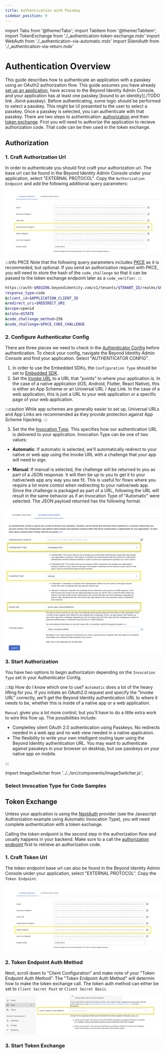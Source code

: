 ```yaml
---
title: Authentication with Passkey
sidebar_position: 9
---
```


import Tabs from '@theme/Tabs';
import TabItem from '@theme/TabItem';
import TokenExchange from './\_authentication-token-exchange.mdx'
import WebAuth from './\_authentication-via-automatic.mdx'
import SilentAuth from './\_authentication-via-return.mdx'

# Authentication Overview

This guide describes how to authenticate an application with a passkey using an OAuth2 authorization flow. This guide assumes you have already [set up an application](../using-bi-for-auth.md), have access to the Beyond Identity Admin Console, and your application has at least one passkey [bound to an identity](./TODO link ./bind-passkey). Before authenticating, some logic should be performed to select a passkey. This might be UI presented to the user to select a passkey. Once a passkey is selected, you can authenticate with that passkey. There are two steps to authentication: [authorization](authentication#authorization) and then [token exchange](authentication#token-exchange). First you will need to authorize the application to recieve authorization code. That code can be then used in the token exchange.

## Authorization

### 1. Craft Authorization Url

In order to authenticate you should first craft your authorization url. The base url can be found in the Beyond Identity Admin Console
under your application, select "EXTERNAL PROTOCOL". Copy the `Authorization Endpoint` and add the following additional query parameters:

![Authorize Url](./screenshots/authentication-auth-url.png)

:::info PKCE
Note that the following query parameters includes [PKCE](https://www.rfc-editor.org/rfc/rfc7636) as it is recommeded, but optional. If you send an authorization request with PKCE, you will need to store the hash of the `code_challenge` so that it can be passed to the token exchange endpoint later as a `code_verifier`.
:::

```bash title="/authorize"
https://auth-$REGION.beyondidentity.com/v1/tenants/$TENANT_ID/realms/$REALM_ID/applications/$APPLICATION_ID/authorize?
response_type=code
&client_id=$APPLICATION_CLIENT_ID
&redirect_uri=$REDIRECT_URI
&scope=openid
&state=$STATE
&code_challenge_method=256
&code_challenge=$PKCE_CODE_CHALLENGE
```

### 2. Configure Authenticator Config

There are three pieces we need to check in the [Authenticator Config](../platform-overview/authenticator-config) before authentication. To check your config, navigate the Beyond Identity Admin Console and find your application. Select "AUTHENTICATOR CONFIG".

1. In order to use the Embedded SDKs, the `Configuration Type` should be set to [Embedded SDK](../platform-overview/authenticator-config#embedded-sdk).
2. Set the [Invoke URL](../platform-overview/authenticator-config#invoke-url) to a URL that "points" to where your application is. In the case of a native application (iOS, Android, Flutter, React Native), this is either an App Scheme or an Universal URL / App Link. In the case of a web application, this is just a URL to your web application or a specific page of your web application.

:::caution
While app schemes are generally easier to set up, Universal URLs and App Links are recommended as they provide protection against App Scheme hijacking.
:::

3. Set the the [Invocation Type](../platform-overview/authenticator-config#invocation-type). This specifies how our authentication URL is delivered to your application. Invocation Type can be one of two values:

- **Automatic**: If automatic is selected, we'll automatically redirect to your native or web app using the Invoke URL with a challenge that your app will need to sign.

- **Manual**: If manual is selected, the challenge will be returned to you as part of a JSON response. It will then be up to you to get it to your native/web app any way you see fit. This is useful for flows where you require a lot more control when redirecting to your native/web app. Since the challenge is packaged as part of a URL, following the URL will result in the same behavior as if an Invocation Type of "Automatic" were selected. The JSON payload returned has the following format.

![Invocation Type](./screenshots/authentication-invocation.png)

### 3. Start Authorization

You have two options to begin authorization depending on the `Invocation Type` set in your Authenticator Config.

:::tip How do I know which one to use?
`Automatic` does a lot of the heavy lifting for you. If you initiate an OAuth2.0 request and specify the "Invoke URL" correctly, we'll get the Beyond Identity authentication URL to where it needs to be, whether this is inside of a native app or a web application.

`Manual` gives you a lot more control, but you'll have to do a little extra work to wire this flow up. The possibilities include:

- Completley silent OAuth 2.0 authentication using Passkeys. No redirects needed in a web app and no web view needed in a native application.
- The flexibility to write your own intelligent routing layer using the Beyond Identity authentication URL. You may want to authenticate against passkeys in your browser on desktop, but use passkeys on your native app on mobile.

:::

import ImageSwitcher from '../../src/components/ImageSwitcher.js';

<ImageSwitcher lightSrc="/assets/invocation-url-diagram-light.png" darkSrc="/assets/invocation-url-diagram-dark.png" />

### Select Invocation Type for Code Samples

<Tabs groupId="authenticate-invocation-type" queryString>
<TabItem value="manual" label="Manual">
<SilentAuth/>
</TabItem>
<TabItem value="automatic" label="Automatic">
<WebAuth/>
</TabItem>
</Tabs>

## Token Exchange

Unless your application is using the [NextAuth](https://next-auth.js.org) provider (see the Javascript Authorization example using Automatic Invocation Type), you will need complete authentication with a token exchange.

Calling the token endpoint is the second step in the authorization flow and usually happens in your backend. Make sure to a call the [authorization endpoint](authentication#craft-authorization-url) first to retrieve an authorization code.

### 1. Craft Token Url

The token endpoint base url can also be found in the Beyond Identity Admin Console under your application, select "EXTERNAL PROTOCOL". Copy the `Token Endpoint`.

![Token Url](./screenshots/authentication-token-url.png)

### 2. Token Endpoint Auth Method

Next, scroll down to "Client Configuration" and make note of your "Token Endpoint Auth Method". The "Token Endpoint Auth Method" will determin how to make the token exchange call. The token auth method can either be set to `Client Secret Post` or `Client Secret Basic`.

![Token Method](./screenshots/authentication-token-auth-method.png)

### 3. Start Token Exchange

<TokenExchange/>
